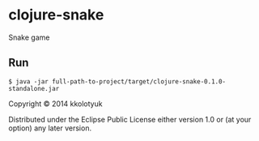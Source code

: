 # clojure-snake

Snake game

## Run

    $ java -jar full-path-to-project/target/clojure-snake-0.1.0-standalone.jar

Copyright © 2014 kkolotyuk

Distributed under the Eclipse Public License either version 1.0 or (at
your option) any later version.
